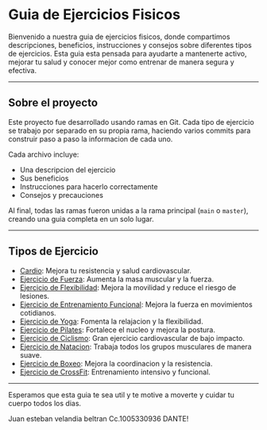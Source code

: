 # Guia de Ejercicios Fisicos

Bienvenido a nuestra guia de ejercicios fisicos, donde compartimos descripciones, beneficios, instrucciones y consejos sobre diferentes tipos de ejercicios. Esta guia esta pensada para ayudarte a mantenerte activo, mejorar tu salud y conocer mejor como entrenar de manera segura y efectiva.

---

## Sobre el proyecto

Este proyecto fue desarrollado usando ramas en Git. Cada tipo de ejercicio se trabajo por separado en su propia rama, haciendo varios commits para construir paso a paso la informacion de cada uno.

Cada archivo incluye:
- Una descripcion del ejercicio  
- Sus beneficios  
- Instrucciones para hacerlo correctamente  
- Consejos y precauciones  

Al final, todas las ramas fueron unidas a la rama principal (`main` o `master`), creando una guia completa en un solo lugar.

---

## Tipos de Ejercicio

- [Cardio](Ejercicios/cardio.md): Mejora tu resistencia y salud cardiovascular.
- [Ejercicio de Fuerza](Ejercicios/fuerza.md): Aumenta la masa muscular y la fuerza.
- [Ejercicio de Flexibilidad](Ejercicios/flexibilidad.md): Mejora la movilidad y reduce el riesgo de lesiones.
- [Ejercicio de Entrenamiento Funcional](Ejercicios/entrenamiento_f.md): Mejora la fuerza en movimientos cotidianos.
- [Ejercicio de Yoga](Ejercicios/yoga.md): Fomenta la relajacion y la flexibilidad.
- [Ejercicio de Pilates](Ejercicios/pilates.md): Fortalece el nucleo y mejora la postura.
- [Ejercicio de Ciclismo](Ejercicios/ciclismo.md): Gran ejercicio cardiovascular de bajo impacto.
- [Ejercicio de Natacion](Ejercicios/natacion.md): Trabaja todos los grupos musculares de manera suave.
- [Ejercicio de Boxeo](Ejercicios/boxeo.md): Mejora la coordinacion y la resistencia.
- [Ejercicio de CrossFit](Ejercicios/crossfit.md): Entrenamiento intensivo y funcional.

---

Esperamos que esta guia te sea util y te motive a moverte y cuidar tu cuerpo todos los dias.


Juan esteban velandia beltran Cc.1005330936
DANTE!